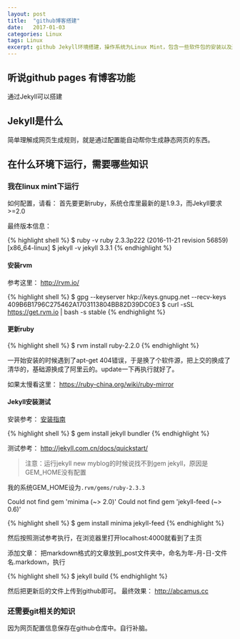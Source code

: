 ```yaml
---
layout:	post
title:	"github博客搭建"
date:	2017-01-03
categories:	Linux
tags: Linux
excerpt: github Jekyll环境搭建，操作系统为Linux Mint，包含一些软件包的安装以及遇到的问题。
---
```


## 听说github pages 有博客功能
通过Jekyll可以搭建

## Jekyll是什么
简单理解成网页生成规则，就是通过配置能自动帮你生成静态网页的东西。

## 在什么环境下运行，需要哪些知识

### 我在linux mint下运行
如何配置，请看：
首先要更新ruby，系统仓库里最新的是1.9.3，而Jekyll要求>=2.0

最终版本信息：

{% highlight shell %}
$ ruby -v
ruby 2.3.3p222 (2016-11-21 revision 56859) [x86_64-linux]
$ jekyll -v
jekyll 3.3.1
{% endhighlight %}

#### 安装rvm 

参考这里： http://rvm.io/

{% highlight shell %}
$ gpg --keyserver hkp://keys.gnupg.net --recv-keys 409B6B1796C275462A1703113804BB82D39DC0E3
$ curl -sSL https://get.rvm.io | bash -s stable
{% endhighlight %}

#### 更新ruby

{% highlight shell %}
$ rvm install ruby-2.2.0
{% endhighlight %}

一开始安装的时候遇到了apt-get 404错误，于是换了个软件源，把上交的换成了清华的，基础源换成了阿里云的。update一下再执行就好了。

如果太慢看这里： https://ruby-china.org/wiki/ruby-mirror


#### Jekyll安装测试

安装参考： [安装指南]

{% highlight shell %}
$ gem install jekyll bundler
{% endhighlight %}

测试参考： http://jekyll.com.cn/docs/quickstart/

>注意：运行jekyll new myblog的时候说找不到gem jekyll，原因是GEM_HOME没有配置

我的系统GEM_HOME设为`.rvm/gems/ruby-2.3.3`

Could not find gem 'minima (~> 2.0)'
Could not find gem 'jekyll-feed (~> 0.6)'

{% highlight shell %}
$ gem install minima jekyll-feed
{% endhighlight %}

然后按照测试参考执行，在浏览器里打开localhost:4000就看到了主页

添加文章：
把markdown格式的文章放到_post文件夹中，命名为年-月-日-文件名.markdown，执行

{% highlight shell %}
$ jekyll build
{% endhighlight %}

然后把更新后的文件上传到github即可。
最终效果： http://abcamus.cc

### 还需要git相关的知识
因为网页配置信息保存在github仓库中。自行补脑。

[安装指南]: http://jekyll.com.cn/docs/installation/
